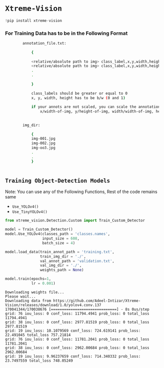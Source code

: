 # **`Xtreme-Vision`**


```python
!pip install xtreme-vision
```

### For Training Data has to be in the Following Format
```bash
        annotation_file.txt:
            
            {
                
            <relative/absolute path to img> class_label,x,y,width,height class_label,x,y,width,height ...
            <relative/absolute path to img> class_label,x,y,width,height ...
            .
            .
            
            }
            
            class_labels should be greater or equal to 0
            x, y, width, height has to be b/w (0 and 1)
            
            if your annots are not scaled, you can scale the annotations by the following method:
                x/width-of-img, y/height-of-img, width/width-of-img, height/height-of-img
            
            
        img_dir:
            
            {
            img-001.jpg
            img-002.jpg
            img-oo3.jpg
            .
            .
            }
        
```



## `Training Object-Detection Models`

Note: You can use any of the Following Functions, Rest of the code remains same


*   `Use_YOLOv4()`
*   `Use_TinyYOLOv4()`




```python
from xtreme_vision.Detection.Custom import Train_Custom_Detector

model = Train_Custom_Detector()
model.Use_YOLOv4(classes_path = 'classes.names',
                 input_size = 608,
                 batch_size = 4)

model.load_data(train_annot_path = 'training.txt',
                train_img_dir = './',
                val_annot_path = 'validation.txt',
                val_img_dir = './',
                weights_path = None)

model.train(epochs=1,
            lr = 0.001)
```

    Downloading weights file...
    Please wait...
    Downloading data from https://github.com/Adeel-Intizar/Xtreme-Vision/releases/download/1.0/yolov4.conv.137
    170041344/170038676 [==============================] - 8s 0us/step
    grid: 76 iou_loss: 0 conf_loss: 11794.4941 prob_loss: 0 total_loss 11794.4941
    grid: 38 iou_loss: 0 conf_loss: 2977.81519 prob_loss: 0 total_loss 2977.81519
    grid: 19 iou_loss: 10.1079569 conf_loss: 724.619141 prob_loss: 22.491045 total_loss 757.21814
    grid: 76 iou_loss: 0 conf_loss: 11781.2041 prob_loss: 0 total_loss 11781.2041
    grid: 38 iou_loss: 0 conf_loss: 2962.00684 prob_loss: 0 total_loss 2962.00684
    grid: 19 iou_loss: 9.96237659 conf_loss: 714.340332 prob_loss: 23.7497559 total_loss 748.05249
